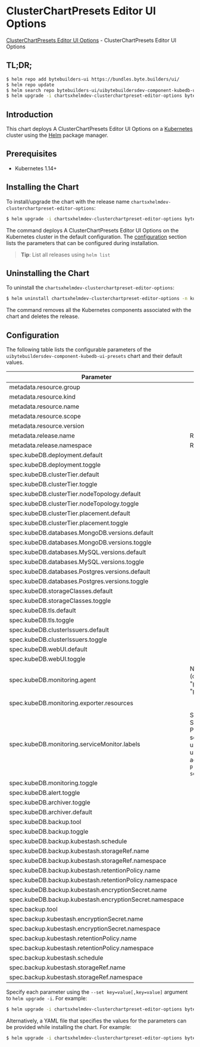 # ClusterChartPresets Editor UI Options

[ClusterChartPresets Editor UI Options](https://byte.builders) - ClusterChartPresets Editor UI Options

## TL;DR;

```bash
$ helm repo add bytebuilders-ui https://bundles.byte.builders/ui/
$ helm repo update
$ helm search repo bytebuilders-ui/uibytebuildersdev-component-kubedb-ui-presets --version=v0.4.21
$ helm upgrade -i chartsxhelmdev-clusterchartpreset-editor-options bytebuilders-ui/uibytebuildersdev-component-kubedb-ui-presets -n kube-system --create-namespace --version=v0.4.21
```

## Introduction

This chart deploys A ClusterChartPresets Editor UI Options on a [Kubernetes](http://kubernetes.io) cluster using the [Helm](https://helm.sh) package manager.

## Prerequisites

- Kubernetes 1.14+

## Installing the Chart

To install/upgrade the chart with the release name `chartsxhelmdev-clusterchartpreset-editor-options`:

```bash
$ helm upgrade -i chartsxhelmdev-clusterchartpreset-editor-options bytebuilders-ui/uibytebuildersdev-component-kubedb-ui-presets -n kube-system --create-namespace --version=v0.4.21
```

The command deploys A ClusterChartPresets Editor UI Options on the Kubernetes cluster in the default configuration. The [configuration](#configuration) section lists the parameters that can be configured during installation.

> **Tip**: List all releases using `helm list`

## Uninstalling the Chart

To uninstall the `chartsxhelmdev-clusterchartpreset-editor-options`:

```bash
$ helm uninstall chartsxhelmdev-clusterchartpreset-editor-options -n kube-system
```

The command removes all the Kubernetes components associated with the chart and deletes the release.

## Configuration

The following table lists the configurable parameters of the `uibytebuildersdev-component-kubedb-ui-presets` chart and their default values.

|                        Parameter                        |                                                                                Description                                                                                |                          Default                          |
|---------------------------------------------------------|---------------------------------------------------------------------------------------------------------------------------------------------------------------------------|-----------------------------------------------------------|
| metadata.resource.group                                 |                                                                                                                                                                           | <code>charts.x-helm.dev</code>                            |
| metadata.resource.kind                                  |                                                                                                                                                                           | <code>ClusterChartPreset</code>                           |
| metadata.resource.name                                  |                                                                                                                                                                           | <code>clusterchartpresets</code>                          |
| metadata.resource.scope                                 |                                                                                                                                                                           | <code>Cluster</code>                                      |
| metadata.resource.version                               |                                                                                                                                                                           | <code>v1alpha1</code>                                     |
| metadata.release.name                                   | Release name                                                                                                                                                              | <code>""</code>                                           |
| metadata.release.namespace                              | Release namespace                                                                                                                                                         | <code>""</code>                                           |
| spec.kubeDB.deployment.default                          |                                                                                                                                                                           | <code>Dedicated</code>                                    |
| spec.kubeDB.deployment.toggle                           |                                                                                                                                                                           | <code>true</code>                                         |
| spec.kubeDB.clusterTier.default                         |                                                                                                                                                                           | <code>"GeneralPurpose"</code>                             |
| spec.kubeDB.clusterTier.toggle                          |                                                                                                                                                                           | <code>true</code>                                         |
| spec.kubeDB.clusterTier.nodeTopology.default            |                                                                                                                                                                           | <code>"standard-bsv2-family"</code>                       |
| spec.kubeDB.clusterTier.nodeTopology.toggle             |                                                                                                                                                                           | <code>true</code>                                         |
| spec.kubeDB.clusterTier.placement.default               |                                                                                                                                                                           | <code>"default"</code>                                    |
| spec.kubeDB.clusterTier.placement.toggle                |                                                                                                                                                                           | <code>true</code>                                         |
| spec.kubeDB.databases.MongoDB.versions.default          |                                                                                                                                                                           | <code>"6.0.12"</code>                                     |
| spec.kubeDB.databases.MongoDB.versions.toggle           |                                                                                                                                                                           | <code>true</code>                                         |
| spec.kubeDB.databases.MySQL.versions.default            |                                                                                                                                                                           | <code>"8.0.35"</code>                                     |
| spec.kubeDB.databases.MySQL.versions.toggle             |                                                                                                                                                                           | <code>true</code>                                         |
| spec.kubeDB.databases.Postgres.versions.default         |                                                                                                                                                                           | <code>"15.5"</code>                                       |
| spec.kubeDB.databases.Postgres.versions.toggle          |                                                                                                                                                                           | <code>true</code>                                         |
| spec.kubeDB.storageClasses.default                      |                                                                                                                                                                           | <code>"default"</code>                                    |
| spec.kubeDB.storageClasses.toggle                       |                                                                                                                                                                           | <code>true</code>                                         |
| spec.kubeDB.tls.default                                 |                                                                                                                                                                           | <code>true</code>                                         |
| spec.kubeDB.tls.toggle                                  |                                                                                                                                                                           | <code>true</code>                                         |
| spec.kubeDB.clusterIssuers.default                      |                                                                                                                                                                           | <code>"cluster-issuer"</code>                             |
| spec.kubeDB.clusterIssuers.toggle                       |                                                                                                                                                                           | <code>true</code>                                         |
| spec.kubeDB.webUI.default                               |                                                                                                                                                                           | <code>true</code>                                         |
| spec.kubeDB.webUI.toggle                                |                                                                                                                                                                           | <code>true</code>                                         |
| spec.kubeDB.monitoring.agent                            | Name of monitoring agent (one of "prometheus.io", "prometheus.io/operator", "prometheus.io/builtin")                                                                      | <code>prometheus.io/operator</code>                       |
| spec.kubeDB.monitoring.exporter.resources               |                                                                                                                                                                           | <code>{"requests":{"cpu":"100m","memory":"128Mi"}}</code> |
| spec.kubeDB.monitoring.serviceMonitor.labels            | Specify the labels for ServiceMonitor. Prometheus crd will select ServiceMonitor using these labels. Only usable when monitoring agent is `prometheus.io/webhook server`. | <code>{}</code>                                           |
| spec.kubeDB.monitoring.toggle                           |                                                                                                                                                                           | <code>true</code>                                         |
| spec.kubeDB.alert.toggle                                |                                                                                                                                                                           | <code>true</code>                                         |
| spec.kubeDB.archiver.toggle                             |                                                                                                                                                                           | <code>true</code>                                         |
| spec.kubeDB.archiver.default                            |                                                                                                                                                                           | <code>true</code>                                         |
| spec.kubeDB.backup.tool                                 |                                                                                                                                                                           | <code>KubeStash</code>                                    |
| spec.kubeDB.backup.toggle                               |                                                                                                                                                                           | <code>true</code>                                         |
| spec.kubeDB.backup.kubestash.schedule                   |                                                                                                                                                                           | <code>"0 */2 * * *"</code>                                |
| spec.kubeDB.backup.kubestash.storageRef.name            |                                                                                                                                                                           | <code>default</code>                                      |
| spec.kubeDB.backup.kubestash.storageRef.namespace       |                                                                                                                                                                           | <code>stash</code>                                        |
| spec.kubeDB.backup.kubestash.retentionPolicy.name       |                                                                                                                                                                           | <code>"keep-1mo"</code>                                   |
| spec.kubeDB.backup.kubestash.retentionPolicy.namespace  |                                                                                                                                                                           | <code>stash</code>                                        |
| spec.kubeDB.backup.kubestash.encryptionSecret.name      |                                                                                                                                                                           | <code>default-encryption-secret</code>                    |
| spec.kubeDB.backup.kubestash.encryptionSecret.namespace |                                                                                                                                                                           | <code>stash</code>                                        |
| spec.backup.tool                                        |                                                                                                                                                                           | <code>KubeStash</code>                                    |
| spec.backup.kubestash.encryptionSecret.name             |                                                                                                                                                                           | <code></code>                                             |
| spec.backup.kubestash.encryptionSecret.namespace        |                                                                                                                                                                           | <code></code>                                             |
| spec.backup.kubestash.retentionPolicy.name              |                                                                                                                                                                           | <code></code>                                             |
| spec.backup.kubestash.retentionPolicy.namespace         |                                                                                                                                                                           | <code></code>                                             |
| spec.backup.kubestash.schedule                          |                                                                                                                                                                           | <code>'*/30 * * * *'</code>                               |
| spec.backup.kubestash.storageRef.name                   |                                                                                                                                                                           | <code></code>                                             |
| spec.backup.kubestash.storageRef.namespace              |                                                                                                                                                                           | <code></code>                                             |


Specify each parameter using the `--set key=value[,key=value]` argument to `helm upgrade -i`. For example:

```bash
$ helm upgrade -i chartsxhelmdev-clusterchartpreset-editor-options bytebuilders-ui/uibytebuildersdev-component-kubedb-ui-presets -n kube-system --create-namespace --version=v0.4.21 --set metadata.resource.group=charts.x-helm.dev
```

Alternatively, a YAML file that specifies the values for the parameters can be provided while
installing the chart. For example:

```bash
$ helm upgrade -i chartsxhelmdev-clusterchartpreset-editor-options bytebuilders-ui/uibytebuildersdev-component-kubedb-ui-presets -n kube-system --create-namespace --version=v0.4.21 --values values.yaml
```
